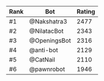 Rank|Bot|Rating
---|---|---
#1|@Nakshatra3|2477
#2|@NilatacBot|2343
#3|@OpeningsBot|2316
#4|@anti-bot|2129
#5|@CatNail|2110
#6|@pawnrobot|1946
